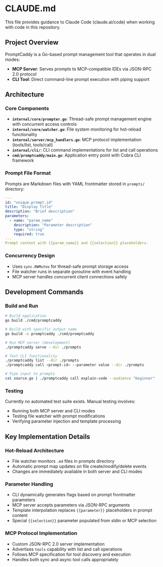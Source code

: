 # CLAUDE.md

This file provides guidance to Claude Code (claude.ai/code) when working with code in this repository.

## Project Overview

PromptCaddy is a Go-based prompt management tool that operates in dual modes:
- **MCP Server**: Serves prompts to MCP-compatible IDEs via JSON-RPC 2.0 protocol
- **CLI Tool**: Direct command-line prompt execution with piping support

## Architecture

### Core Components
- **`internal/core/prompter.go`**: Thread-safe prompt management engine with concurrent access controls
- **`internal/core/watcher.go`**: File system monitoring for hot-reload functionality  
- **`internal/server/mcp_handlers.go`**: MCP protocol implementation (tools/list, tools/call)
- **`internal/cli/`**: CLI command implementations for list and call operations
- **`cmd/promptcaddy/main.go`**: Application entry point with Cobra CLI framework

### Prompt File Format
Prompts are Markdown files with YAML frontmatter stored in `prompts/` directory:
```yaml
---
id: "unique.prompt.id"
title: "Display Title"
description: "Brief description"
parameters:
  - name: "param_name"
    description: "Parameter description"
    type: "string"
    required: true
---
Prompt content with {{param_name}} and {{selection}} placeholders.
```

### Concurrency Design
- Uses `sync.RWMutex` for thread-safe prompt storage access
- File watcher runs in separate goroutine with event handling
- MCP server handles concurrent client connections safely

## Development Commands

### Build and Run
```bash
# Build application
go build ./cmd/promptcaddy

# Build with specific output name
go build -o promptcaddy ./cmd/promptcaddy

# Run MCP server (development)
./promptcaddy serve --dir ./prompts

# Test CLI functionality
./promptcaddy list --dir ./prompts
./promptcaddy call <prompt-id> --parameter value --dir ./prompts

# Pipe input to prompts
cat source.go | ./promptcaddy call explain-code --audience "beginner"
```

### Testing
Currently no automated test suite exists. Manual testing involves:
- Running both MCP server and CLI modes
- Testing file watcher with prompt modifications
- Verifying parameter injection and template processing

## Key Implementation Details

### Hot-Reload Architecture
- File watcher monitors `.md` files in prompts directory
- Automatic prompt map updates on file create/modify/delete events
- Changes are immediately available in both server and CLI modes

### Parameter Handling
- CLI dynamically generates flags based on prompt frontmatter parameters
- MCP server accepts parameters via JSON-RPC arguments
- Template interpolation replaces `{{parameter}}` placeholders in prompt content
- Special `{{selection}}` parameter populated from stdin or MCP selection

### MCP Protocol Implementation
- Custom JSON-RPC 2.0 server implementation
- Advertises `tools` capability with list and call operations
- Follows MCP specification for tool discovery and execution
- Handles both sync and async tool calls appropriately